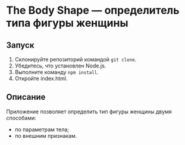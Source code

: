 # The Body Shape — определитель типа фигуры женщины

Запуск
-----------------------------------
1. Склонируйте репозиторий командой `git clone`.
2. Убедитесь, что установлен Node.js.
3. Выполните команду `npm install`.
4. Откройте index.html.

Описание
-----------------------------------
Приложение позволяет определить тип фигуры женщины двумя способами: 
* по параметрам тела;
* по внешним признакам.
